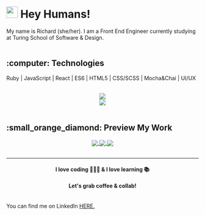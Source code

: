 <!-- ![Copy of green background](https://user-images.githubusercontent.com/76507607/130499888-e8deec30-b4cd-44eb-b8a2-f01198990de8.gif) -->


<h1><img src="https://raw.githubusercontent.com/MartinHeinz/MartinHeinz/master/wave.gif" width="30px"> Hey Humans! </h1>

<div>My name is Richard (she/her).   I am a Front End Engineer currently studying at Turing School of Software & Design. </div>

<br>
<h2>:computer: Technologies</h2>
<p>Ruby | JavaScript |  React | ES6 | HTML5 | CSS/SCSS | Mocha&Chai | UI/UX </p>


<br>
<div align="center">
  <img src="https://github-readme-stats.vercel.app/api/top-langs/?username=rosathedev&layout=compact&theme=slateorange" />  
  <br>
  <img src="https://github-readme-stats.vercel.app/api?username=rosathedev&hide=contribs,prs&theme=slateorange&show_icons=true" />
</div>

<br>
<h2>:small_orange_diamond: Preview My Work</h2> 
<div align="center">
  <a href="https://github.com/RosaTheDev/rock_paper_scissors">
   <img align="center" src="https://github-readme-stats.vercel.app/api/pin/?username=rosathedev&repo=rock_paper_scissors&theme=slateorange" />
  </a>
  <a href="https://github.com/RosaTheDev/credit_check">
   <img align="center" src="https://github-readme-stats.vercel.app/api/pin/?username=rosathedev&repo=credit_check&theme=slateorange" />
  </a>
   <a href="https://github.com/RosaTheDev/overlook-hotel">
   <img align="center" src="https://github-readme-stats.vercel.app/api/pin/?username=rosathedev&repo=overlook-hotel&theme=slateorange" />
  </a>
</div>

<br>

 ***
<h4 align="center">I love coding 👨🏾‍💻  & I love learning 📚</h4>

<h4 align="center">Let's grab coffee & collab!</h4>
<br>

<div>You can find me on LinkedIn <a href="https://www.linkedin.com/in/richard-rosa-serrano/" />HERE.</div>
